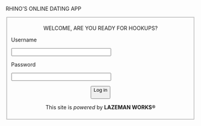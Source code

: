 <html>

<head>

<titel> RHINO'S ONLINE DATING APP 



<body>

<fieldset>

<center>

WELCOME, ARE YOU READY FOR HOOKUPS? 

</center>

<form><p>

Username<p>

<input type="test" size="30"><p>

Password<p>

<input type="test" size="30">

<center>

<button> Log in

</button>

<p> This site is <em> powered </em> by <strong> LAZEMAN WORKS® </strong></p>










